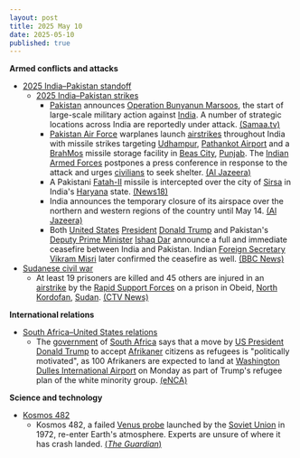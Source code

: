 ```yaml
---
layout: post
title: 2025 May 10
date: 2025-05-10
published: true
---
```



**Armed conflicts and attacks**

* [2025 India–Pakistan standoff](https://en.wikipedia.org/wiki/2025_India%E2%80%93Pakistan_standoff "2025 India–Pakistan standoff")
  + [2025 India–Pakistan strikes](https://en.wikipedia.org/wiki/2025_India%E2%80%93Pakistan_strikes "2025 India–Pakistan strikes")
    - [Pakistan](https://en.wikipedia.org/wiki/Pakistan "Pakistan") announces [Operation Bunyanun Marsoos](https://en.wikipedia.org/wiki/Operation_Bunyanun_Marsoos "Operation Bunyanun Marsoos"), the start of large-scale military action against [India](https://en.wikipedia.org/wiki/India "India"). A number of strategic locations across India are reportedly under attack. [(Samaa.tv)](https://www.samaa.tv/2087433227-operation-bunyan-um-marsus-pakistan-attacks-india-with-counter-strikes)
    - [Pakistan Air Force](https://en.wikipedia.org/wiki/Pakistan_Air_Force "Pakistan Air Force") warplanes launch [airstrikes](https://en.wikipedia.org/wiki/Airstrike "Airstrike") throughout India with missile strikes targeting [Udhampur](https://en.wikipedia.org/wiki/Udhampur "Udhampur"), [Pathankot Airport](https://en.wikipedia.org/wiki/Pathankot_Airport "Pathankot Airport") and a [BrahMos](https://en.wikipedia.org/wiki/BrahMos "BrahMos") missile storage facility in [Beas City](https://en.wikipedia.org/wiki/Beas_City "Beas City"), [Punjab](https://en.wikipedia.org/wiki/Punjab%2C_India "Punjab, India"). The [Indian Armed Forces](https://en.wikipedia.org/wiki/Indian_Armed_Forces "Indian Armed Forces") postpones a press conference in response to the attack and urges [civilians](https://en.wikipedia.org/wiki/Civilian "Civilian") to seek shelter. [(Al Jazeera)](https://www.aljazeera.com/news/liveblog/2025/5/10/india-pakistan-live-pakistan-airbases-targeted-as-blasts-rock-north-india)
    - A Pakistani [Fatah-II](https://en.wikipedia.org/wiki/Fatah_%28multiple_rocket_launcher%29#Fatah-II "Fatah (multiple rocket launcher)") missile is intercepted over the city of [Sirsa](https://en.wikipedia.org/wiki/Sirsa "Sirsa") in India's [Haryana](https://en.wikipedia.org/wiki/Haryana "Haryana") state. [(News18)](https://www.news18.com/india/india-cities-high-alert-pakistan-operation-bunyan-ul-marsoos-fateh-2-missile-intercepted-sirsa-operation-sindoor-latest-news-ws-l-9330892.html)
    - India announces the temporary closure of its airspace over the northern and western regions of the country until May 14. [(Al Jazeera)](https://aje.io/pw1um1?update=3699354)
    - Both [United States](https://en.wikipedia.org/wiki/United_States "United States") [President](https://en.wikipedia.org/wiki/President_of_the_United_States "President of the United States") [Donald Trump](https://en.wikipedia.org/wiki/Donald_Trump "Donald Trump") and Pakistan's [Deputy Prime Minister](https://en.wikipedia.org/wiki/Deputy_Prime_Minister_of_Pakistan "Deputy Prime Minister of Pakistan") [Ishaq Dar](https://en.wikipedia.org/wiki/Ishaq_Dar "Ishaq Dar") announce a full and immediate ceasefire between India and Pakistan. Indian [Foreign Secretary](https://en.wikipedia.org/wiki/Foreign_Secretary_%28India%29 "Foreign Secretary (India)") [Vikram Misri](https://en.wikipedia.org/wiki/Vikram_Misri "Vikram Misri") later confirmed the ceasefire as well. [(BBC News)](https://www.bbc.co.uk/news/live/cwy3jnl3nvwt)
* [Sudanese civil war](https://en.wikipedia.org/wiki/Sudanese_civil_war_%282023%E2%80%93present%29 "Sudanese civil war (2023–present)")
  + At least 19 prisoners are killed and 45 others are injured in an [airstrike](https://en.wikipedia.org/wiki/Airstrike "Airstrike") by the [Rapid Support Forces](https://en.wikipedia.org/wiki/Rapid_Support_Forces "Rapid Support Forces") on a prison in Obeid, [North Kordofan](https://en.wikipedia.org/wiki/North_Kordofan "North Kordofan"), [Sudan](https://en.wikipedia.org/wiki/Sudan "Sudan"). [(CTV News)](https://www.ctvnews.ca/world/article/a-suspected-rsf-strike-hits-a-prison-killing-at-least-19-in-sudan-officials-say/)

**International relations**

* [South Africa–United States relations](https://en.wikipedia.org/wiki/South_Africa%E2%80%93United_States_relations "South Africa–United States relations")
  + The [government](https://en.wikipedia.org/wiki/Government_of_South_Africa "Government of South Africa") of [South Africa](https://en.wikipedia.org/wiki/South_Africa "South Africa") says that a move by [US President](https://en.wikipedia.org/wiki/US_President "US President") [Donald Trump](https://en.wikipedia.org/wiki/Donald_Trump "Donald Trump") to accept [Afrikaner](https://en.wikipedia.org/wiki/Afrikaner "Afrikaner") citizens as refugees is "politically motivated", as 100 Afrikaners are expected to land at [Washington Dulles International Airport](https://en.wikipedia.org/wiki/Washington_Dulles_International_Airport "Washington Dulles International Airport") on Monday as part of Trump's refugee plan of the white minority group. [(eNCA)](https://www.enca.com/news-top-stories/afrikaner-resettlement-dirco-labels-refugee-plan-politically-motivated)

**Science and technology**

* [Kosmos 482](https://en.wikipedia.org/wiki/Kosmos_482 "Kosmos 482")
  + Kosmos 482, a failed [Venus probe](https://en.wikipedia.org/wiki/List_of_missions_to_Venus "List of missions to Venus") launched by the [Soviet Union](https://en.wikipedia.org/wiki/Soviet_Union "Soviet Union") in 1972, re-enter Earth's atmosphere. Experts are unsure of where it has crash landed. [(*The Guardian*)](https://www.theguardian.com/science/2025/may/09/part-of-soviet-era-spacecraft-to-crash-to-earth-this-weekend)
